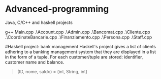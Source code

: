 # Advanced-programming
Java, C/C++ and haskell projects



g++ Main.cpp .\Account.cpp .\Admin.cpp .\Bancomat.cpp .\Cliente.cpp .\CoordinateBancarie.cpp .\Finanziamento.cpp .\Persona.cpp .\Staff.cpp



#Haskell project: bank management
Haskell's project gives a list of clients adhering to a banking management system that they are displayed in a list in the form of a tuple. For each
customer/tuple are stored: identifier, customer name and balance.

> (ID, nome, saldo) = (int, String, int)
